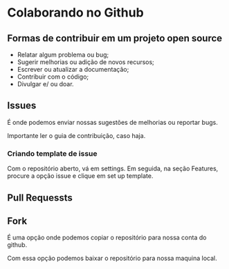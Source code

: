# Colaborando no Github

## Formas de contribuir em um projeto open source

- Relatar algum problema ou bug;
- Sugerir melhorias ou adição de novos recursos;
- Escrever ou atualizar a documentação;
- Contribuir com o código;
- Divulgar e/ ou doar.
  
## Issues

É onde podemos enviar nossas sugestões de melhorias ou reportar bugs.

Importante ler o guia de contribuição, caso haja.

### Criando template de issue

Com o repositório aberto, vá em settings.
Em seguida, na seção Features, procure a opção issue e clique em set up template.

## Pull Requessts

## Fork

É uma opção onde podemos copiar o repositório para nossa conta do github.

Com essa opção podemos baixar o repositório para nossa maquina local.
